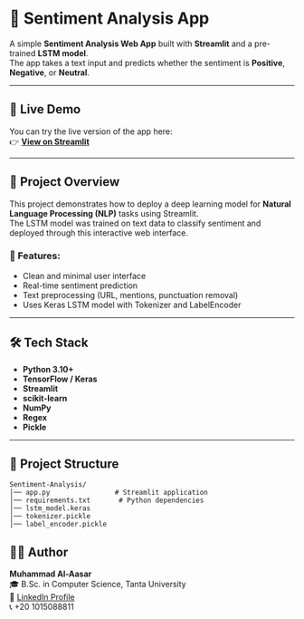 # 💬 Sentiment Analysis App

A simple **Sentiment Analysis Web App** built with **Streamlit** and a pre-trained **LSTM model**.  
The app takes a text input and predicts whether the sentiment is **Positive**, **Negative**, or **Neutral**.

---

## 🚀 Live Demo
You can try the live version of the app here:  
👉 [**View on Streamlit**](https://sentiment-analysis-project-0.streamlit.app/)  

---

## 🧠 Project Overview
This project demonstrates how to deploy a deep learning model for **Natural Language Processing (NLP)** tasks using Streamlit.  
The LSTM model was trained on text data to classify sentiment and deployed through this interactive web interface.

### 🔹 Features:
- Clean and minimal user interface  
- Real-time sentiment prediction  
- Text preprocessing (URL, mentions, punctuation removal)  
- Uses Keras LSTM model with Tokenizer and LabelEncoder  

---

## 🛠️ Tech Stack
- **Python 3.10+**
- **TensorFlow / Keras**
- **Streamlit**
- **scikit-learn**
- **NumPy**
- **Regex**
- **Pickle**

---


## 📂 Project Structure

```
Sentiment-Analysis/
│── app.py                # Streamlit application
│── requirements.txt       # Python dependencies
│── lstm_model.keras          
│── tokenizer.pickle              
│── label_encoder.pickle          
```

## 👨‍💻 Author

**Muhammad Al-Aasar**  
🎓 B.Sc. in Computer Science, Tanta University  
🔗 [LinkedIn Profile](https://www.linkedin.com/in/muhammad-al-aasar-455b78329)  
📞 +20 1015088811
